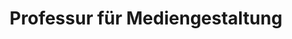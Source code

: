 ---
title: Professur für Mediengestaltung
link: https://mg.inf.tu-dresden.de
status: inactive
description: website of the chair of media design at Technische Universität Dresden where I did my PhD from 2009 &ndash; 2014 and continued to work at as post-doc until January 2019.
---